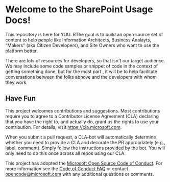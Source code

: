 
# Welcome to the SharePoint Usage Docs!

This repository is here for YOU. RThe goal is to build an open source set of content to help people like Information Architects, Business Analayts, "Makers" (aka Citizen Developers), and Site Owners who want to use the platform better.

There are lots of resources for developers, so that isn't our target audience. We may include some code samples or snippet of code in the context of getting something done, but for the most part , it will be to help facilitate conversations between the folks abnove and the developers with whom they work.

## Have Fun


This project welcomes contributions and suggestions.  Most contributions require you to agree to a
Contributor License Agreement (CLA) declaring that you have the right to, and actually do, grant us
the rights to use your contribution. For details, visit https://cla.microsoft.com.

When you submit a pull request, a CLA-bot will automatically determine whether you need to provide
a CLA and decorate the PR appropriately (e.g., label, comment). Simply follow the instructions
provided by the bot. You will only need to do this once across all repos using our CLA.

This project has adopted the [Microsoft Open Source Code of Conduct](https://opensource.microsoft.com/codeofconduct/).
For more information see the [Code of Conduct FAQ](https://opensource.microsoft.com/codeofconduct/faq/) or
contact [opencode@microsoft.com](mailto:opencode@microsoft.com) with any additional questions or comments.
